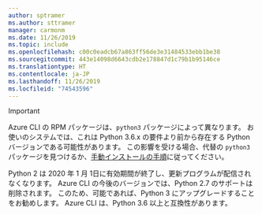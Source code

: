 ```yaml
---
author: sptramer
ms.author: sttramer
manager: carmonm
ms.date: 11/26/2019
ms.topic: include
ms.openlocfilehash: c00c0eadcb67a863ff56de3e31484533ebb1be38
ms.sourcegitcommit: 443e14098d6643cdb2e178847d1c79b1b95146ce
ms.translationtype: HT
ms.contentlocale: ja-JP
ms.lasthandoff: 11/26/2019
ms.locfileid: "74543596"
---
```

> [!IMPORTANT]
>
> Azure CLI の RPM パッケージは、`python3` パッケージによって異なります。 お使いのシステムでは、これは Python 3.6.x の要件より前から存在する Python バージョンである可能性があります。 この影響を受ける場合、代替の `python3` パッケージを見つけるか、[手動インストールの手順](../install-azure-cli-linux.md)に従ってください。
>
> Python 2 は 2020 年 1 月 1日に有効期間が終了し、更新プログラムが配信されなくなります。 Azure CLI の今後のバージョンでは、Python 2.7 のサポートは削除されます。 このため、可能であれば、Python 3 にアップグレードすることをお勧めします。 Azure CLI は、Python 3.6 以上と互換性があります。
